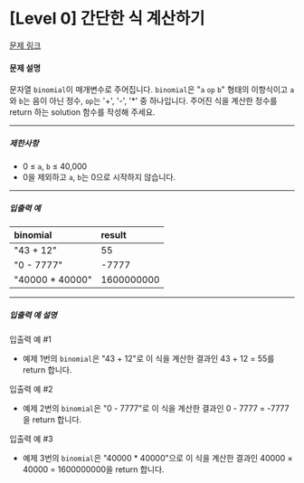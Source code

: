 # [Level 0] 간단한 식 계산하기

[문제 링크](https://school.programmers.co.kr/learn/courses/30/lessons/181865)

#### 문제 설명

문자열 ```binomial```이 매개변수로 주어집니다. ```binomial```은 "```a``` ```op``` ```b```" 형태의 이항식이고 ```a```와 ```b```는 음이 아닌 정수, ```op```는 '+', '-', '*' 중 하나입니다. 주어진 식을 계산한 정수를 return 하는 solution 함수를 작성해 주세요.

---

##### 제한사항

- 0 ≤ ```a```, ```b``` ≤ 40,000
- 0을 제외하고 ```a```, ```b```는 0으로 시작하지 않습니다.

---

##### 입출력 예

|binomial|result|
|:---|:---|
|"43 + 12"|55|
|"0 - 7777"|-7777|
|"40000 * 40000"|1600000000|

---

##### 입출력 예 설명

입출력 예 #1

- 예제 1번의 ```binomial```은 "43 + 12"로 이 식을 계산한 결과인 43 + 12 = 55를 return 합니다.

입출력 예 #2

- 예제 2번의 ```binomial```은 "0 - 7777"로 이 식을 계산한 결과인 0 - 7777 = -7777을 return 합니다.

입출력 예 #3

- 예제 3번의 ```binomial```은 "40000 * 40000"으로 이 식을 계산한 결과인 40000 × 40000 = 1600000000을 return 합니다.
